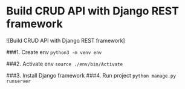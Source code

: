 #  Build CRUD API with Django REST framework


![Build CRUD API with Django REST framework]

###1. Create env
`python3 -m venv env`

###2. Activate env
`source ./env/bin/Activate`

###3. Install Django framework
###4. Run project
`python manage.py runserver`
